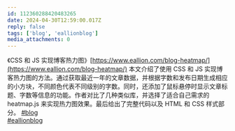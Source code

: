 ```yaml
---
id: 112360288420483265
date: 2024-04-30T12:59:00.017Z
reply: false
tags: ['blog', 'eallionblog']
media_attachments: 0
---
```


《CSS 和 JS 实现博客热力图》[https://www.eallion.com/blog-heatmap/](https://www.eallion.com/blog-heatmap/) 本文介绍了使用 CSS 和 JS 实现博客热力图的方法。通过获取最近一年的文章数据，并根据字数和发布日期生成相应的小方块，不同颜色代表不同级别的字数。同时，还添加了鼠标悬停时显示文章标题、字数等信息的功能。作者对比了几种类似库，并选择了适合自己需求的 heatmap.js 来实现热力图效果。最后给出了完整代码以及 HTML 和 CSS 样式部分。 [#blog](https://e5n.cc/tags/blog)   
[#eallionblog](https://e5n.cc/tags/eallionblog)

